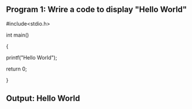 ## Program 1: Wrire a code to display "Hello World"


#include<stdio.h>

int main()

{

printf("Hello World");

return 0;

}

## Output: Hello World
